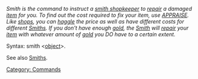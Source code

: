 *Smith is the command to instruct a [smith
shopkeeper](:Category:_Smiths.md "wikilink") to
[repair](Repair.md "wikilink") a damaged
[item](:Category:_Objects.md "wikilink") for you. To find out the cost
required to fix your item, use [APPRAISE](Appraise.md "wikilink"). Like
[shops](:Category:_Shopkeepers.md "wikilink"), you can
[haggle](Haggle.md "wikilink") the price as well as have different costs
for different [Smiths](:Category:_Smiths.md "wikilink"). If you don't
have enough [gold](Gold_In_Hand.md "wikilink"), the
[Smith](:Category:_Smiths.md "wikilink") will
[repair](Repair.md "wikilink") your
[item](:Category:_Objects.md "wikilink") with whatever amount of
[gold](Gold_In_Hand.md "wikilink") you DO have to a certain extent.*

Syntax: smith \<[object](:Category:_Objects.md "wikilink")\>.

See also [Smiths](:Category:_Smiths.md "wikilink").

[Category: Commands](Category:_Commands "wikilink")
